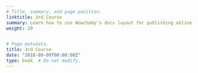 ```yaml
---
# Title, summary, and page position.
linktitle: 3rd Course
summary: Learn how to use Wowchemy's docs layout for publishing online courses, software documentation, and tutorials.
weight: 20


# Page metadata.
title: 3rd Course
date: "2018-09-09T00:00:00Z"
type: book  # Do not modify.
---
```


